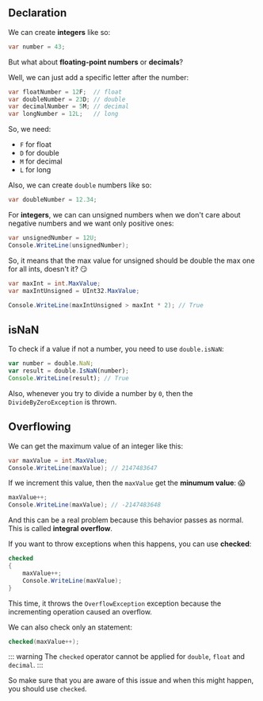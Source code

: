 ## Declaration

We can create **integers** like so:

``` csharp
var number = 43;
```

But what about **floating-point numbers** or **decimals**?

Well, we can just add a specific letter after the number:

``` csharp
var floatNumber = 12F;  // float
var doubleNumber = 23D; // double
var decimalNumber = 5M; // decimal
var longNumber = 12L;   // long
```

So, we need:
- `F` for float
- `D` for double
- `M` for decimal
- `L` for long

Also, we can create `double` numbers like so:

``` csharp
var doubleNumber = 12.34;
```

For **integers**, we can can unsigned numbers when we don't care about negative numbers and we want only positive ones:

``` csharp
var unsignedNumber = 12U;
Console.WriteLine(unsignedNumber);
```

So, it means that the max value for unsigned should be double the max one for all ints, doesn't it? :smirk:

``` csharp
var maxInt = int.MaxValue;
var maxIntUnsigned = UInt32.MaxValue;

Console.WriteLine(maxIntUnsigned > maxInt * 2); // True
````

## isNaN

To check if a value if not a number, you need to use `double.isNaN`:

``` js
var number = double.NaN;
var result = double.IsNaN(number);
Console.WriteLine(result); // True
```

Also, whenever you try to divide a number by `0`, then the `DivideByZeroException` is thrown.

## Overflowing

We can get the maximum value of an integer like this:

``` csharp
var maxValue = int.MaxValue;
Console.WriteLine(maxValue); // 2147483647
```

If we increment this value, then the `maxValue` get the **minumum value**: :scream:

``` csharp
maxValue++;
Console.WriteLine(maxValue); // -2147483648
```

And this can be a real problem because this behavior passes as normal. This is called **integral overflow**.

If you want to throw exceptions when this happens, you can use **checked**:

``` csharp
checked
{
    maxValue++;
    Console.WriteLine(maxValue);
}
```

This time, it throws the `OverflowException` exception because the incrementing operation caused an overflow.

We can also check only an statement:

``` csharp
checked(maxValue++);
```

::: warning
The `checked` operator cannot be applied for `double`, `float` and `decimal`.
:::

So make sure that you are aware of this issue and when this might happen, you should use `checked`.

